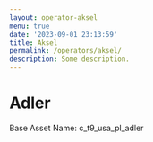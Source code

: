 ```yaml
---
layout: operator-aksel
menu: true
date: '2023-09-01 23:13:59'
title: Aksel
permalink: /operators/aksel/
description: Some description.
---
```


# Adler

Base Asset Name: c_t9_usa_pl_adler